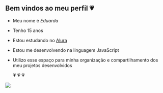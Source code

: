## Bem vindos ao meu perfil 💗

- Meu nome é *Eduarda*
- Tenho 15 anos
- Estou estudando no [Alura](https//www.com.br)
- Estou me desenvolvendo na linguagem JavaScript
- Utilizo esse espaço para minha organização e compartilhamento dos meu projetos desenvolvidos
  
  💗 💗 💗



![](https://media1.tenor.com/m/ogynH6xuQ10AAAAC/shy.gif)
